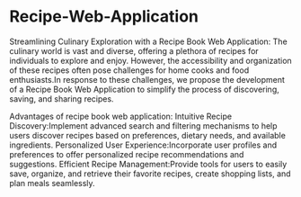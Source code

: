 # Recipe-Web-Application
Streamlining Culinary Exploration with a Recipe Book Web Application: The culinary world is vast and diverse, offering a plethora of recipes for individuals to explore and enjoy. However, the accessibility and organization of these recipes often pose challenges for home cooks and food enthusiasts.In response to these challenges, we propose the development of a Recipe Book Web Application to simplify the process of discovering, saving, and sharing recipes.

Advantages of recipe book web application:
Intuitive Recipe Discovery:Implement advanced search and filtering mechanisms to help users discover recipes based on preferences, dietary needs, and available ingredients.
Personalized User Experience:Incorporate user profiles and preferences to offer personalized recipe recommendations and suggestions.
Efficient Recipe Management:Provide tools for users to easily save, organize, and retrieve their favorite recipes, create shopping lists, and plan meals seamlessly.
